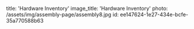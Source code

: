 title: 'Hardware Inventory'
image_title: 'Hardware Inventory'
photo: /assets/img/assembly-page/assembly8.jpg
id: ee147624-1e27-434e-bcfe-35a770588b63
